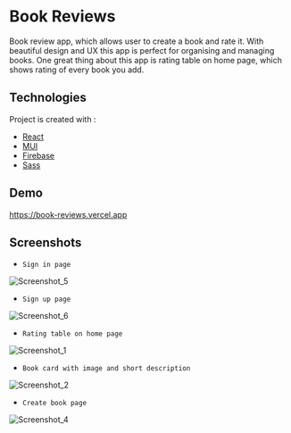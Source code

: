 
# Book Reviews

Book review app, which allows user to create a 
book and rate it. With beautiful design and UX this app is perfect for organising and managing books. 
One great thing about this app is rating table on home page, which shows rating of every book you add. 


## Technologies
 
Project is created with : 

- [React](https://reactjs.org)
- [MUI](https://mui.com)
- [Firebase](https://firebase.google.com)
- [Sass](https://sass-lang.com)

## Demo

https://book-reviews.vercel.app


## Screenshots

- `Sign in page`

![Screenshot_5](https://user-images.githubusercontent.com/86678700/185763476-e7c9f59f-ab94-4e4f-bd06-b8615076ced3.png)

- `Sign up page`

![Screenshot_6](https://user-images.githubusercontent.com/86678700/185763480-a8e3d89e-40ac-467e-9557-8233fd849607.png)

- `Rating table on home page`

![Screenshot_1](https://user-images.githubusercontent.com/86678700/185763483-5993b0ac-8575-4005-a2a1-f7e7828d825e.png)

- `Book card with image and short description`

![Screenshot_2](https://user-images.githubusercontent.com/86678700/185763490-e51bd807-7d86-48e9-a19b-56de00550cb3.png)

- `Create book page`

![Screenshot_4](https://user-images.githubusercontent.com/86678700/185763495-77d91a67-826d-4602-9a0b-80dee521563a.png)


